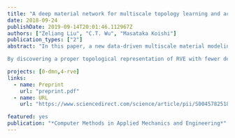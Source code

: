 ```yaml
---
title: "A deep material network for multiscale topology learning and accelerated nonlinear modeling of heterogeneous materials"
date: 2018-09-24
publishDate: 2019-09-14T20:01:46.112967Z
authors: ["Zeliang Liu", "C.T. Wu", "Masataka Koishi"]
publication_types: ["2"]
abstract: "In this paper, a new data-driven multiscale material modeling method, which we refer to as deep material network, is developed based on mechanistic homogenization theory of representative volume element (RVE) and advanced machine learning techniques. We propose to use a collection of connected mechanistic building blocks with analytical homogenization solutions to describe complex overall material responses which avoids the loss of essential physics in generic neural network. This concept is demonstrated for 2-dimensional RVE problems and network depth up to 7. Based on linear elastic RVE data from offline direct numerical simulations, the material network can be effectively trained using stochastic gradient descent with backpropagation algorithm, further enhanced by model compression methods. Importantly, the trained network is valid for any local material laws without the need for additional calibration or micromechanics assumption. Its extrapolations to unknown material and loading spaces for a wide range of problems are validated through numerical experiments, including linear elasticity with high contrast of phase properties, nonlinear history-dependent plasticity and finite-strain hyperelasticity under large deformations.

By discovering a proper topological representation of RVE with fewer degrees of freedom, this intelligent material model is believed to open new possibilities of high-fidelity efficient concurrent simulations for a large-scale heterogeneous structure. It also provides a mechanistic understanding of structure–property relations across material length scales and enables the development of parameterized microstructural database for material design and manufacturing."

projects: [0-dmn,4-rve]
links:
  - name: Preprint
    url: "preprint.pdf"
  - name: URL
    url: "https://www.sciencedirect.com/science/article/pii/S0045782518304729"

featured: yes
publication: "*Computer Methods in Applied Mechanics and Engineering*"
---
```


